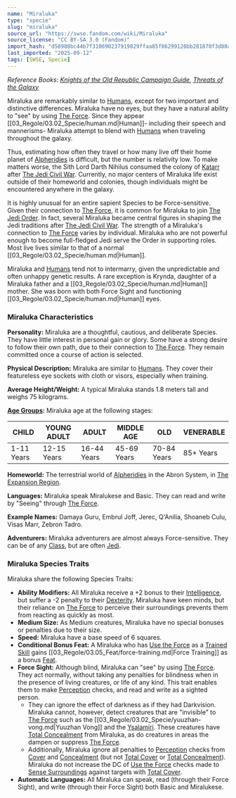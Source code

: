 ```yaml
---
name: "Miraluka"
type: "specie"
slug: "miraluka"
source_url: "https://swse.fandom.com/wiki/Miraluka"
source_license: "CC BY-SA 3.0 (Fandom)"
import_hash: "d58988bc44b7f310690237919829ffaa85f86299120bb281870f3d80aa55e377"
last_imported: "2025-09-12"
tags: [SWSE, Specie]
---
```

*Reference Books: [Knights of the Old Republic Campaign Guide](https://swse.fandom.com/wiki/Star_Wars_Saga_Edition_Knights_of_the_Old_Republic_Campaign_Guide), [Threats of the Galaxy](https://swse.fandom.com/wiki/Star_Wars_Saga_Edition_Threats_of_the_Galaxy)*

Miraluka are remarkably similar to [Humans](https://swse.fandom.com/wiki/Humans), except for two important and distinctive differences. Miraluka have no eyes, but they have a natural ability to "see" by using [The Force](https://swse.fandom.com/wiki/The_Force). Since they appear [[03_Regole/03.02_Specie/human.md|Human]]- including their speech and mannerisms- Miraluka attempt to blend with [Humans](https://swse.fandom.com/wiki/Humans) when traveling throughout the galaxy.

Thus, estimating how often they travel or how many live off their home planet of [Alpheridies](https://swse.fandom.com/wiki/Alpheridies) is difficult, but the number is relativity low. To make matters worse, the Sith Lord Darth Nihilus consumed the colony of [Katarr](https://swse.fandom.com/wiki/Katarr) after [The Jedi Civil War](https://swse.fandom.com/wiki/The_Jedi_Civil_War). Currently, no major centers of Miraluka life exist outside of their homeworld and colonies, though individuals might be encountered anywhere in the galaxy.

It is highly unusual for an entire sapient Species to be Force-sensitive. Given their connection to [The Force](https://swse.fandom.com/wiki/The_Force), it is common for Miraluka to join [The Jedi Order](https://swse.fandom.com/wiki/The_Jedi_Order). In fact, several Miraluka became central figures in shaping the Jedi traditions after [The Jedi Civil War](https://swse.fandom.com/wiki/The_Jedi_Civil_War). The strength of a Miraluka's connection to [The Force](https://swse.fandom.com/wiki/The_Force) varies by individual. Miraluka who are not powerful enough to become full-fledged Jedi serve the Order in supporting roles. Most live lives similar to that of a normal [[03_Regole/03.02_Specie/human.md|Human]].

Miraluka and [Humans](https://swse.fandom.com/wiki/Humans) tend not to intermarry, given the unpredictable and often unhappy genetic results. A rare exception is Krynda, daughter of a Miraluka father and a [[03_Regole/03.02_Specie/human.md|Human]] mother. She was born with both Force Sight and functioning [[03_Regole/03.02_Specie/human.md|Human]] eyes.

### Miraluka Characteristics
**Personality:** Miraluka are a thoughtful, cautious, and deliberate Species. They have little interest in personal gain or glory. Some have a strong desire to follow their own path, due to their connection to [The Force](https://swse.fandom.com/wiki/The_Force). They remain committed once a course of action is selected.

**Physical Description:** Miraluka are similar to [Humans](https://swse.fandom.com/wiki/Humans). They cover their featureless eye sockets with cloth or visors, especially when training.

**Average Height/Weight:** A typical Miraluka stands 1.8 meters tall and weighs 75 kilograms.

**[Age Groups](https://swse.fandom.com/wiki/Age_Groups):** Miraluka age at the following stages:

| CHILD | YOUNG ADULT | ADULT | MIDDLE AGE | OLD | VENERABLE |
| --- | --- | --- | --- | --- | --- |
| 1-11 Years | 12-15 Years | 16-44 Years | 45-69 Years | 70-84 Years | 85+ Years |

**Homeworld:** The terrestrial world of [Alpheridies](https://swse.fandom.com/wiki/Alpheridies) in the Abron System, in [The Expansion Region](https://swse.fandom.com/wiki/The_Expansion_Region).

**Languages:** Miraluka speak Miralukese and Basic. They can read and write by "Seeing" through [The Force](https://swse.fandom.com/wiki/The_Force).

**Example Names:** Damaya Guru, Embrul Joff, Jerec, Q'Anilia, Shoaneb Culu, Visas Marr, Zebron Tadro.

**Adventurers:** Miraluka adventurers are almost always Force-sensitive. They can be of any [Class](https://swse.fandom.com/wiki/Class), but are often [Jedi](https://swse.fandom.com/wiki/Jedi).

### Miraluka Species Traits
Miraluka share the following Species Traits:

- **Ability Modifiers:** All Miraluka receive a +2 bonus to their [Intelligence](https://swse.fandom.com/wiki/Intelligence), but suffer a -2 penalty to their [Dexterity](https://swse.fandom.com/wiki/Dexterity). Miraluka have keen minds, but their reliance on [The Force](https://swse.fandom.com/wiki/The_Force) to perceive their surroundings prevents them from reacting as quickly as most.
- **Medium Size:** As Medium creatures, Miraluka have no special bonuses or penalties due to their size.
- **Speed:** Miraluka have a base speed of 6 squares.
- **Conditional Bonus Feat:** A Miraluka who has [Use the Force](https://swse.fandom.com/wiki/Use_the_Force) as a [Trained Skill](https://swse.fandom.com/wiki/Trained_Skill) gains [[03_Regole/03.05_Feat/force-training.md|Force Training]] as a bonus [Feat](https://swse.fandom.com/wiki/Feat).
- **Force Sight:** Although blind, Miraluka can "see" by using [The Force](https://swse.fandom.com/wiki/The_Force). They act normally, without taking any penalties for blindness when in the presence of living creatures, or life of any kind. This trait enables them to make [Perception](https://swse.fandom.com/wiki/Perception) checks, and read and write as a sighted person.
    - They can ignore the effect of darkness as if they had Darkvision. Miraluka cannot, however, detect creatures that are "invisible" to [The Force](https://swse.fandom.com/wiki/The_Force) such as the [[03_Regole/03.02_Specie/yuuzhan-vong.md|Yuuzhan Vong]] and the [Ysalamiri](https://swse.fandom.com/wiki/Ysalamiri). These creatures have [Total Concealment](https://swse.fandom.com/wiki/Total_Concealment) from Miraluka, as do creatures in areas the dampen or suppress [The Force](https://swse.fandom.com/wiki/The_Force).
    - Additionally, Miraluka ignore all penalties to [Perception](https://swse.fandom.com/wiki/Perception) checks from [Cover](https://swse.fandom.com/wiki/Cover) and [Concealment](https://swse.fandom.com/wiki/Concealment) (but not [Total Cover](https://swse.fandom.com/wiki/Total_Cover) or [Total Concealment](https://swse.fandom.com/wiki/Total_Concealment)). Miraluka do not increase the DC of [Use the Force](https://swse.fandom.com/wiki/Use_the_Force) checks made to [Sense Surroundings](https://swse.fandom.com/wiki/Sense_Surroundings) against targets with [Total Cover](https://swse.fandom.com/wiki/Total_Cover).
- **Automatic Languages:** All Miraluka can speak, read (through their Force Sight), and write (through their Force Sight) both Basic and Miralukese.